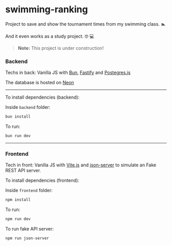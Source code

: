 # swimming-ranking

Project to save and show the tournament times from my swimming class. :swimmer:

And it even works as a study project. :nerd_face: :computer:

> **Note:** This project is under construction!

### Backend
Techs in back: Vanilla JS with [Bun](https://bun.sh), [Fastify](https://fastify.dev) and [Postegres.js](https://github.com/porsager/postgres)

The database is hosted on [Neon](https://neon.tech)

---

To install dependencies (backend):

Inside ```backend``` folder:

```bash
bun install
```

To run:

```bash
bun run dev
```

---

### Frontend
Tech in front: Vanilla JS with [Vite.js](https://vitejs.dev) and [json-server](https://github.com/typicode/json-server) to simulate an Fake REST API server.

To install dependencies (frontend):

Inside `frontend` folder:

```bash
npm install
```

To run:

```bash
npm run dev
```

To run fake API server:

```bash
npm run json-server
```